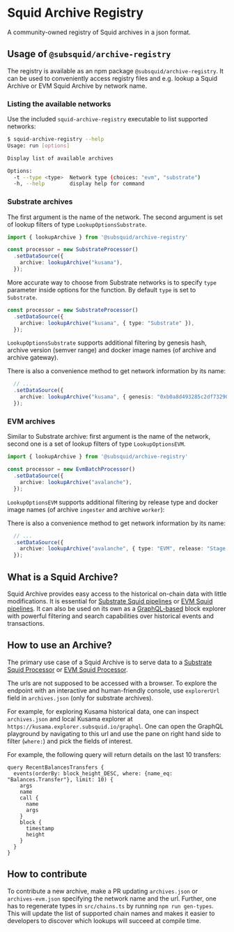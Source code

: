 # Squid Archive Registry

A community-owned registry of Squid archives in a json format. 

## Usage of `@subsquid/archive-registry`

The registry is available as an npm package `@subsquid/archive-registry`. It can be used to conveniently access registry files and e.g. lookup a Squid Archive or EVM Squid Archive by network name.

### Listing the available networks

Use the included `squid-archive-registry` executable to list supported networks:

```bash
$ squid-archive-registry --help
Usage: run [options]

Display list of available archives

Options:
  -t --type <type>  Network type (choices: "evm", "substrate")
  -h, --help        display help for command
```

### Substrate archives

The first argument is the name of the network. The second argument is set of lookup filters of type `LookupOptionsSubstrate`.

```typescript
import { lookupArchive } from '@subsquid/archive-registry'

const processor = new SubstrateProcessor()
  .setDataSource({
    archive: lookupArchive("kusama"), 
  });
```

More accurate way to choose from Substrate networks is to specify `type` parameter inside options for the function. By default `type` is set to `Substrate`.

```typescript
const processor = new SubstrateProcessor()
  .setDataSource({
    archive: lookupArchive("kusama", { type: "Substrate" }), 
  });
```

`LookupOptionsSubstrate` supports additional filtering by genesis hash, archive version (semver range) and docker image names (of archive and archive gateway). 

There is also a convenience method to get network information by its name:
```typescript
  // ...
  .setDataSource({
    archive: lookupArchive("kusama", { genesis: "0xb0a8d493285c2df73290dfb7e61f870f17b41801197a149ca93654499ea3dafe" }), 
  });
```

### EVM archives

Similar to Substrate archive: first argument is the name of the network, second one is a set of lookup filters of type `LookupOptionsEVM`.

```typescript
import { lookupArchive } from '@subsquid/archive-registry'

const processor = new EvmBatchProcessor()
  .setDataSource({
    archive: lookupArchive("avalanche"), 
  });
```

`LookupOptionsEVM` supports additional filtering by release type and docker image names (of archive `ingester` and archive `worker`):

There is also a convenience method to get network information by its name:
```typescript
  // ...
  .setDataSource({
    archive: lookupArchive("avalanche", { type: "EVM", release: "Stage 1" }), 
  });
```

## What is a Squid Archive?

Squid Archive provides easy access to the historical on-chain data with little modifications. It is essential for [Substrate Squid pipelines](https://github.com/subsquid/squid-substrate-template) or [EVM Squid pipelines](https://github.com/subsquid/squid-evm-template). It can also be used on its own as a [GraphQL-based](https://graphql.org/) block explorer with powerful filtering and search capabilities over historical events and transactions.

## How to use an Archive?

The primary use case of a Squid Archive is to serve data to a [Substrate Squid Processor](https://github.com/subsquid/squid-sdk/tree/master/substrate/substrate-processor) or [EVM Squid Processor](https://github.com/subsquid/evm-processor).

The urls are not supposed to be accessed with a browser. To explore the endpoint with an interactive and human-friendly console, use `explorerUrl` field in `archives.json` (only for substrate archives). 

For example, for exploring Kusama historical data, one can inspect `archives.json` and local Kusama explorer at  `https://kusama.explorer.subsquid.io/graphql`. One can open the GraphQL playground by navigating to this url and use the pane on right hand side to filter (`where:`) and pick the fields of interest.

For example, the following query will return details on the last 10 transfers:

```gql
query RecentBalancesTransfers {
  events(orderBy: block_height_DESC, where: {name_eq: "Balances.Transfer"}, limit: 10) {
    args
    name
    call {
      name
      args
    }
    block {
      timestamp
      height
    }
  }
}

```

## How to contribute

To contribute a new archive, make a PR updating `archives.json` or `archives-evm.json` specifying the network name and the url. Further, one has to regenerate types in `src/chains.ts` by running `npm run gen-types`. This will update the list of supported chain names and makes it easier to developers to discover which lookups will succeed at compile time.
